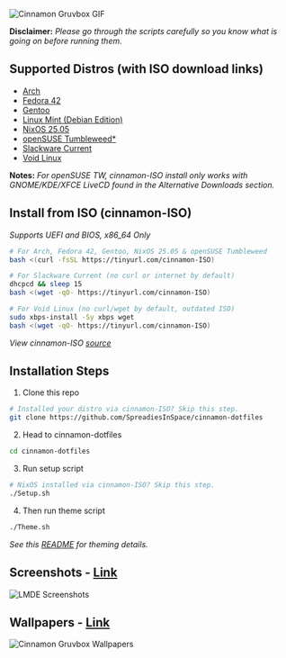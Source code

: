 ![Cinnamon Gruvbox GIF](https://raw.githubusercontent.com/SpreadiesInSpace/unsorted/main/Collection/CinnamonGruvboxMerge2025.gif "Pixel perfect theming across 8 distros.")

**Disclaimer:** *Please go through the scripts carefully so you know what is going on before running them.*

## Supported Distros (with ISO download links)
* [Arch](https://archlinux.org/download/)
* [Fedora 42](https://fedoraproject.org/spins/cinnamon/download/)
* [Gentoo](https://www.gentoo.org/downloads/)
* [Linux Mint (Debian Edition)](https://linuxmint.com/edition.php?id=308)
* [NixOS 25.05](https://nixos.org/download/#nixos-iso)
* [openSUSE Tumbleweed*](https://get.opensuse.org/tumbleweed/#download)
* [Slackware Current](https://us.slackware.nl/slackware/slackware64-current-iso/)
* [Void Linux](https://voidlinux.org/download/)

**Notes:** *For openSUSE TW, cinnamon-ISO install only works with GNOME/KDE/XFCE LiveCD found in the Alternative Downloads section.*

## Install from ISO (cinnamon-ISO)
*Supports UEFI and BIOS, x86_64 Only*

```bash
# For Arch, Fedora 42, Gentoo, NixOS 25.05 & openSUSE Tumbleweed
bash <(curl -fsSL https://tinyurl.com/cinnamon-ISO)
```
```bash
# For Slackware Current (no curl or internet by default)
dhcpcd && sleep 15
bash <(wget -qO- https://tinyurl.com/cinnamon-ISO)
```
```bash
# For Void Linux (no curl/wget by default, outdated ISO)
sudo xbps-install -Sy xbps wget
bash <(wget -qO- https://tinyurl.com/cinnamon-ISO)
```
*View cinnamon-ISO [source](https://github.com/SpreadiesInSpace/cinnamon-dotfiles/blob/main/extra/Setup-ISO.sh)*

## Installation Steps

1. Clone this repo
```bash
# Installed your distro via cinnamon-ISO? Skip this step.
git clone https://github.com/SpreadiesInSpace/cinnamon-dotfiles
```
2. Head to cinnamon-dotfiles
```bash
cd cinnamon-dotfiles
```
3. Run setup script
```bash
# NixOS installed via cinnamon-ISO? Skip this step.
./Setup.sh
```
4. Then run theme script
```bash
./Theme.sh
```
*See this [README](https://github.com/SpreadiesInSpace/cinnamon-dotfiles/tree/main/home#readme) for theming details.*

## Screenshots - [Link](https://github.com/SpreadiesInSpace/cinnamon-dotfiles/blob/main/screenshots/CinnamonGruvbox2024.png)
![LMDE Screenshots](https://raw.githubusercontent.com/SpreadiesInSpace/cinnamon-dotfiles/main/screenshots/CinnamonGruvbox2024.png "GTK, QT and Flatpak apps all thoroughly themed.")
## Wallpapers - [Link](https://github.com/SpreadiesInSpace/wallpapers)
![Cinnamon Gruvbox Wallpapers](https://raw.githubusercontent.com/SpreadiesInSpace/unsorted/main/Collection/wallpapers.gif "I made the light/dark Cinnamon logo wallpapers.")
